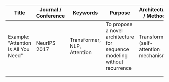 


| Title | Journal / Conference | Keywords | Purpose | Architecture / Method | Dataset Used | Key Findings | Key Takeaway | Limitations |
|--------|----------------------|-----------|----------|------------------------|---------------|---------------|---------------|--------------|
| Example: "Attention Is All You Need" | NeurIPS 2017 | Transformer, NLP, Attention | To propose a novel architecture for sequence modeling without recurrence | Transformer (self-attention mechanism) | WMT 2014 English-German, English-French | Outperformed RNNs on translation tasks with less training time | Introduced self-attention, enabling parallel computation | Limited evaluation on non-text datasets |
| | | | | | | | | |
| | | | | | | | | |
